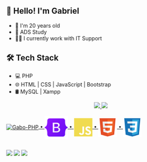 ## 🤟 Hello! I'm Gabriel

- 👀 I'm 20 years old 
- 🧩 ADS Study
- 🧑‍💻 I currently work with IT Support 

## 🛠 Tech Stack 
- 💻   PHP 
- 🌐   HTML | CSS | JavaScript | Bootstrap 
- 🛢    MySQL | Xampp 

<div align="center">
  <a href="https://github.com/gabronx">
  <img height="150em" src="https://github-readme-stats.vercel.app/api?username=gabronx&show_icons=true&theme=highcontrast&include_all_commits=true&count_private=true"/>
  <img height="150em" src="https://github-readme-stats.vercel.app/api/top-langs/?username=gabronx&layout=compact&langs_count=7&theme=highcontrast"/>
</div>

 <div style="display: inline_block"><br>

   <img align="center" alt="Gabo-PHP"  width="76" src="https://cdn.jsdelivr.net/gh/devicons/devicon/icons/php/php-original.svg" />
•
   <img align="center" alt="Gabo-PHP"  width="62" src="https://raw.githubusercontent.com/devicons/devicon/master/icons/bootstrap/bootstrap-original.svg" />
•
   <img align="center" alt="Gabo-Js" width="50" src="https://raw.githubusercontent.com/devicons/devicon/master/icons/javascript/javascript-plain.svg" />
•
   <img align="center" alt="Gabo-HTML"  width="50" src="https://raw.githubusercontent.com/devicons/devicon/master/icons/html5/html5-original.svg" />
•
   <img align="center" alt="Gabo-CSS"  width="50" src="https://raw.githubusercontent.com/devicons/devicon/master/icons/css3/css3-original.svg" />
   
  ##

<div>  
   <a href="https://instagram.com/_gabronx" target="_blank"><img src="https://img.shields.io/badge/-Instagram-%23E4405F?style=for-the-badge&logo=instagram&logoColor=white" target="_blank"></a>  
   <a href = "mailto:fabiogabriel.sonic@gmail.com"><img src="https://img.shields.io/badge/-Gmail-%23333?style=for-the-badge&logo=gmail&logoColor=white" target="_blank"></a>
   <a href="https://www.linkedin.com/in/fabio-gabriel-11b495225" target="_blank"><img src="https://img.shields.io/badge/-LinkedIn-%230077B5?style=for-the-badge&logo=linkedin&logoColor=white" target="_blank"></a>
</div>
   
  

